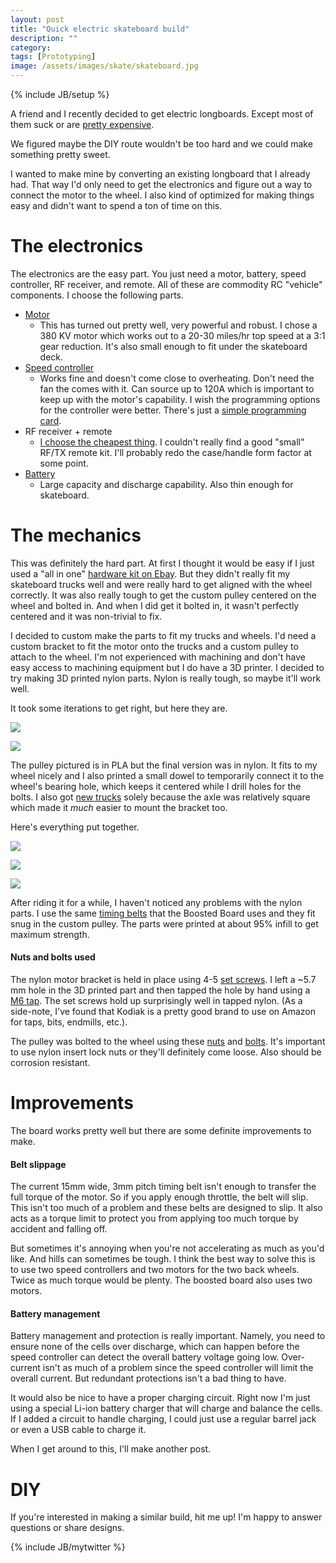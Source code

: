 ```yaml
---
layout: post
title: "Quick electric skateboard build"
description: ""
category: 
tags: [Prototyping]
image: /assets/images/skate/skateboard.jpg
---
```

{% include JB/setup %}

<!--![](/assets/images/skate/skateboard.jpg)-->

A friend and I recently decided to get electric longboards.  Except most of
them suck or are [pretty expensive](https://www.amazon.com/Boosted-Generation-Dual-Electric-Skateboard/dp/B071ZJGT2W).

We figured maybe the DIY route wouldn't be too hard and we could make something
pretty sweet.

I wanted to make mine by converting an existing longboard that I already had.
That way I'd only need to get the electronics and figure out a way to connect
the motor to the wheel.  I also kind of optimized for making things easy and
didn't want to spend a ton of time on this.

# The electronics

The electronics are the easy part.  You just need a motor, battery, speed
controller, RF receiver, and remote.  All of these are commodity RC "vehicle"
components.  I choose the following parts.

* [Motor](https://hobbyking.com/en_us/propdrive-v2-5060-380kv-brushless-outrunner-motor.html)
    * This has turned out pretty well, very powerful and robust.  I chose a 380
      KV motor which works out to a 20-30 miles/hr top speed at a 3:1 gear
      reduction.  It's also small enough to fit under the skateboard deck.
* [Speed
  controller](https://www.ebay.com/itm/BoldClash-2S-6S-120A-LiPo-Waterproof-ESC-with-BEC-6-1V-3A-Switch-Mode-for-1-8/252978407842)
    * Works fine and doesn't come close to overheating.  Don't need the fan the
      comes with it.  Can source up to 120A which is important to keep up with
      the motor's capability.  I wish the programming options for the
      controller were better.  There's just a [simple programming
      card](https://www.ebay.com/itm/BoldClash-LED-Program-Card-for-25-35-45-60-80-120A-ESC-Motor-Set-Lightweight/262993218951).
* RF receiver + remote
    * [I choose the cheapest
      thing](https://hobbyking.com/en_us/quanum-2-4ghz-3ch-pistol-grip-tx-rx-system.html).
      I couldn't really find a good "small" RF/TX remote kit.  I'll probably
      redo the case/handle form factor at some point.
* [Battery](https://www.amazon.com/gp/product/B06XKRWD4Z/)
    * Large capacity and discharge capability. Also thin enough for skateboard.

# The mechanics

This was definitely the hard part.  At first I thought it would be easy if I
just used a "all in one" [hardware kit on
Ebay](https://www.ebay.com/itm/Electric-Skateboard-Longboard-Kit-Pulley-And-Motor-Mount-for-70-72mm-Wheel-OS915/232390643041).
But they didn't really fit my skateboard trucks well and were really hard to
get aligned with the wheel correctly.  It was also really tough to get the
custom pulley centered on the wheel and bolted in.  And when I did get it bolted
in, it wasn't perfectly centered and it was non-trivial to fix.

I decided to custom make the parts to fit my trucks and wheels.  I'd
need a custom bracket to fit the motor onto the trucks and a custom pulley to
attach to the wheel.  I'm not experienced with machining and don't have easy
access to machining equipment but I do have a 3D printer.  I decided to try
making 3D printed nylon parts.  Nylon is really tough, so maybe it'll work
well.

It took some iterations to get right, but here they are.

![](/assets/images/skate/bracket.jpg)

![](/assets/images/skate/pully.jpg)

The pulley pictured is in PLA but the final version was in nylon.  It fits to
my wheel nicely and I also printed a small dowel to temporarily connect
it to the wheel's bearing hole, which keeps it centered while I drill holes for
the bolts.  I also got [new
trucks](https://www.amazon.com/gp/product/B00NY3Q5P4/) solely because the axle
was relatively square which made it *much* easier to mount the bracket too.

Here's everything put together.

![](/assets/images/skate/trucks.jpg)

![](/assets/images/skate/all.jpg)

![](/assets/images/skate/wheel.jpg)

After riding it for a while, I haven't noticed any problems with the nylon
parts.  I use the same [timing
belts](https://www.amazon.com/Boosted-Board-V2-Belts-Set/dp/B071JWW326) that
the Boosted Board uses and they fit snug in the custom pulley.  The parts were
printed at about 95% infill to get maximum strength.

#### Nuts and bolts used

The nylon motor bracket is held in place using 4-5 [set screws](https://www.mcmaster.com/#90251a165/=19uz2v4).  I left
a ~5.7 mm hole in the 3D printed part and then tapped the hole by hand using a
[M6
tap](https://www.amazon.com/gp/product/B00WI6EKBY/ref=oh_aui_search_detailpage).
The set screws hold up surprisingly well in tapped nylon.  (As a side-note, I've found that Kodiak is a pretty good brand to use on Amazon
for taps, bits, endmills, etc.).

The pulley was bolted to the wheel using these
[nuts](https://www.mcmaster.com/#94205a220/=19uz4lt) and
[bolts](https://www.mcmaster.com/#91292a267/=19uz4kb).  It's important to use
nylon insert lock nuts or they'll definitely come loose.  Also should be
corrosion resistant.


# Improvements

The board works pretty well but there are some definite improvements to make.

#### Belt slippage

The current 15mm wide, 3mm pitch timing belt isn't enough to transfer the full
torque of the motor.  So if you apply enough throttle, the belt will slip.
This isn't too much of a problem and these belts are designed to slip.  It also
acts as a torque limit to protect you from applying too much torque by accident
and falling off.

But sometimes it's annoying when you're not accelerating as much as you'd like.
And hills can sometimes be tough.  I think the best way to solve this is to use
two speed controllers and two motors for the two back wheels.  Twice as much
torque would be plenty.  The boosted board also uses two motors.

#### Battery management

Battery management and protection is really important.  Namely, you need to
ensure none of the cells over discharge, which can happen before the speed
controller can detect the overall battery voltage going low.  Over-current
isn't as much of a problem since the speed controller will limit the overall current.  But redundant
protections isn't a bad thing to have.

It would also be
nice to have a proper charging circuit.  Right now I'm just using a special
Li-ion battery charger that will charge and balance the cells.  If I added a circuit to
handle charging, I could just use a regular barrel jack or even a USB cable to
charge it.

When I get around to this, I'll make another post.

# DIY

If you're interested in making a similar build, hit me up!  I'm happy to answer
questions or share designs.

{% include JB/mytwitter %}
